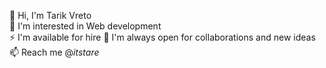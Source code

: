 👋 Hi, I'm Tarik Vreto <br>
🌱 I'm interested in Web development <br>
⚡ I'm available for hire
👯 I'm always open for collaborations and new ideas
📫 Reach me @_itstare_

<!--
**itstare/itstare** is a ✨ _special_ ✨ repository because its `README.md` (this file) appears on your GitHub profile.

Here are some ideas to get you started:

- 🔭 I’m currently working on ...
- 🌱 I’m currently learning ...
- 👯 I’m looking to collaborate on ...
- 🤔 I’m looking for help with ...
- 💬 Ask me about ...
- 📫 How to reach me: ...
- 😄 Pronouns: ...
- ⚡ Fun fact: ...
-->
